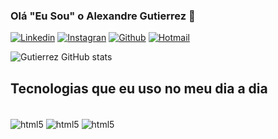 ### Olá "Eu Sou" o Alexandre Gutierrez 👋

[![Linkedin](https://img.shields.io/badge/LinkedIn-0077B5?style=for-the-badge&logo=linkedin&logoColor=white)](www.linkedin.com/in/alexandregutierrezzz)
[![Instagran](https://img.shields.io/badge/Instagram-E4405F?style=for-the-badge&logo=instagram&logoColor=white)](https://www.instagram.com/alexandregutierrezzz/?igshid=YmMyMTA2M2Y%3D)
[![Github](https://img.shields.io/badge/GitHub-100000?style=for-the-badge&logo=github&logoColor=white)](https://github.com/ALEXANDREGUTI)
[![Hotmail](https://img.shields.io/badge/Microsoft_Outlook-0078D4?style=for-the-badge&logo=microsoft-outlook&logoColor=white)](https://outlook.live.com/mail/0/) 

![Gutierrez GitHub stats](https://github-readme-stats.vercel.app/api?username=ALEXANDREGUTI&show_icons=true&theme=merko)

## Tecnologias que eu uso no meu dia a dia

<div style="display: inline_block"><br/>
  <img align="center" alt="html5" src="https://img.shields.io/badge/HTML-239120?style=for-the-badge&logo=html5&logoColor=white"/>
  <img align="center" alt="html5" src="https://img.shields.io/badge/HTML-239120?style=for-the-badge&logo=html5&logoColor=white"/>
  <img align="center" alt="html5" src="https://img.shields.io/badge/HTML-239120?style=for-the-badge&logo=html5&logoColor=white"/>
 
</div> 
